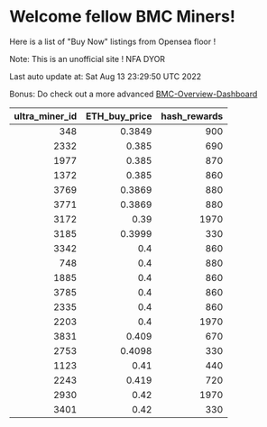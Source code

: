 # Welcome fellow BMC Miners!
Here is a list of "Buy Now" listings from Opensea floor !

Note: This is an unofficial site ! NFA DYOR

Last auto update at: Sat Aug 13 23:29:50 UTC 2022

Bonus: Do check out a more advanced [BMC-Overview-Dashboard](https://dune.com/defifunk/BMC-Overview-Dashboard)


|   ultra_miner_id |   ETH_buy_price |   hash_rewards |
|-----------------:|----------------:|---------------:|
|              348 |          0.3849 |            900 |
|             2332 |          0.385  |            690 |
|             1977 |          0.385  |            870 |
|             1372 |          0.385  |            860 |
|             3769 |          0.3869 |            880 |
|             3771 |          0.3869 |            880 |
|             3172 |          0.39   |           1970 |
|             3185 |          0.3999 |            330 |
|             3342 |          0.4    |            860 |
|              748 |          0.4    |            880 |
|             1885 |          0.4    |            860 |
|             3785 |          0.4    |            860 |
|             2335 |          0.4    |            860 |
|             2203 |          0.4    |           1970 |
|             3831 |          0.409  |            670 |
|             2753 |          0.4098 |            330 |
|             1123 |          0.41   |            440 |
|             2243 |          0.419  |            720 |
|             2930 |          0.42   |           1970 |
|             3401 |          0.42   |            330 |